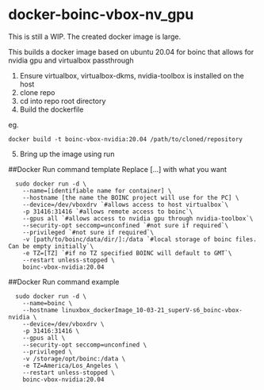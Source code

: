 # docker-boinc-vbox-nv_gpu
This is still a WIP. The created docker image is large.

This builds a docker image based on ubuntu 20.04 for boinc that allows for nvidia gpu and virtualbox passthrough

1. Ensure virtualbox, virtualbox-dkms, nvidia-toolbox is installed on the host
2. clone repo
3. cd into repo root directory
4. Build the dockerfile

eg. 
```
docker build -t boinc-vbox-nvidia:20.04 /path/to/cloned/repository
```
5. Bring up the image using run

##Docker Run command template
Replace [...] with what you want

```
  sudo docker run -d \
    --name=[identifiable name for container] \
    --hostname [the name the BOINC project will use for the PC] \
    --device=/dev/vboxdrv `#allows access to host virtualbox`\
    -p 31416:31416 `#allows remote access to boinc`\
    --gpus all `#allows access to nvidia gpu through nvidia-toolbox`\
    --security-opt seccomp=unconfined `#not sure if required`\
    --privileged `#not sure if required`\
    -v [path/to/boinc/data/dir/]:/data `#local storage of boinc files. Can be empty initially`\
    -e TZ=[TZ] `#if no TZ specified BOINC will default to GMT`\
    --restart unless-stopped \
    boinc-vbox-nvidia:20.04
```




##Docker Run command example
```
  sudo docker run -d \
    --name=boinc \
    --hostname linuxbox_dockerImage_10-03-21_superV-s6_boinc-vbox-nvidia \
    --device=/dev/vboxdrv \
    -p 31416:31416 \
    --gpus all \
    --security-opt seccomp=unconfined \
    --privileged \
    -v /storage/opt/boinc:/data \
    -e TZ=America/Los_Angeles \
    --restart unless-stopped \
    boinc-vbox-nvidia:20.04
```
